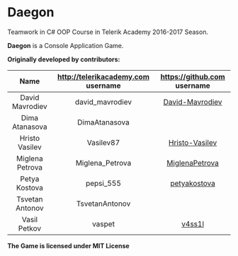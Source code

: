 # Daegon
Teamwork in C# OOP Course in Telerik Academy 2016-2017 Season.

**Daegon** is a Console Application Game.

**Originally developed by contributors:**

|       Name      | http://telerikacademy.com username |              https://github.com username              |
|:---------------:|:----------------------------------:|:-----------------------------------------------------:|
| David Mavrodiev |           david_mavrodiev          | [David-Mavrodiev](https://github.com/David-Mavrodiev) |
|  Dima Atanasova |            DimaAtanasova           |                                                       |
|  Hristo Vasilev |              Vasilev87             |    [Hristo-Vasilev](https://github.com/Vasilev87)     |
| Miglena Petrova |           Miglena_Petrova          |             [MiglenaPetrova](https://github.com/MiglenaPetrova)                                          |
|  Petya Kostova  |              pepsi_555             |    [petyakostova](https://github.com/petyakostova)    |
| Tsvetan Antonov |           TsvetanAntonov           |                                                       |
|   Vasil Petkov  |               vaspet               |          [v4ss1l](https://github.com/v4ss1l)          |

**The Game is licensed under MIT License**